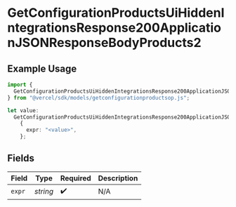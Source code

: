# GetConfigurationProductsUiHiddenIntegrationsResponse200ApplicationJSONResponseBodyProducts2

## Example Usage

```typescript
import {
  GetConfigurationProductsUiHiddenIntegrationsResponse200ApplicationJSONResponseBodyProducts2,
} from "@vercel/sdk/models/getconfigurationproductsop.js";

let value:
  GetConfigurationProductsUiHiddenIntegrationsResponse200ApplicationJSONResponseBodyProducts2 =
    {
      expr: "<value>",
    };
```

## Fields

| Field              | Type               | Required           | Description        |
| ------------------ | ------------------ | ------------------ | ------------------ |
| `expr`             | *string*           | :heavy_check_mark: | N/A                |